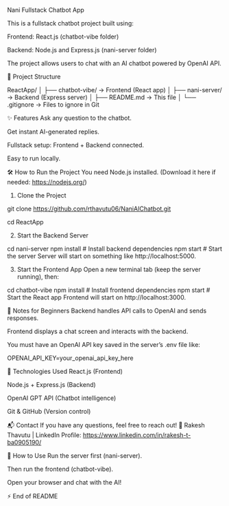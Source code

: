 Nani Fullstack Chatbot App


This is a fullstack chatbot project built using:

Frontend: React.js (chatbot-vibe folder)

Backend: Node.js and Express.js (nani-server folder)

The project allows users to chat with an AI chatbot powered by OpenAI API.

📂 Project Structure

ReactApp/
│
├── chatbot-vibe/   → Frontend (React app)
│
├── nani-server/    → Backend (Express server)
│
├── README.md       → This file
│
└── .gitignore      → Files to ignore in Git

✨ Features
Ask any question to the chatbot.

Get instant AI-generated replies.

Fullstack setup: Frontend + Backend connected.

Easy to run locally.

🛠️ How to Run the Project
You need Node.js installed.
(Download it here if needed: https://nodejs.org/)

1. Clone the Project

git clone https://github.com/rthavutu06/NaniAIChatbot.git

cd ReactApp

2. Start the Backend Server

cd nani-server
npm install    # Install backend dependencies
npm start      # Start the server
Server will start on something like http://localhost:5000.

3. Start the Frontend App
Open a new terminal tab (keep the server running), then:

cd chatbot-vibe
npm install    # Install frontend dependencies
npm start      # Start the React app
Frontend will start on http://localhost:3000.

🧠 Notes for Beginners
Backend handles API calls to OpenAI and sends responses.

Frontend displays a chat screen and interacts with the backend.

You must have an OpenAI API key saved in the server’s .env file like:


OPENAI_API_KEY=your_openai_api_key_here

🎯 Technologies Used
React.js (Frontend)

Node.js + Express.js (Backend)

OpenAI GPT API (Chatbot intelligence)

Git & GitHub (Version control)

📬 Contact
If you have any questions, feel free to reach out! 🚀
Rakesh Thavutu | LinkedIn Profile: https://www.linkedin.com/in/rakesh-t-ba0905190/

📢 How to Use
Run the server first (nani-server).

Then run the frontend (chatbot-vibe).

Open your browser and chat with the AI!

⚡ End of README